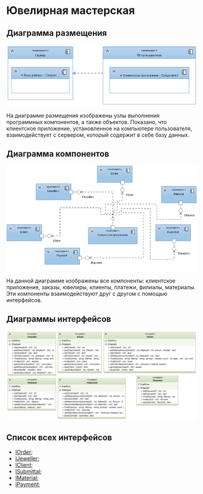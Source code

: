 # Ювелирная мастерская
## Диаграмма размещения
![](./img/1.png "img1")

На диаграмме размещения изображены узлы выполнения программных компонентов, а также объектов. Показано, что клиентское приложение, 
установленное на компьютере пользователя, взаимодействует с сервером, который содержит в себе базу данных.
## Диаграмма компонентов
![](./img/2.png "img2")

На данной диаграмме изображены все компоненты: клиентское приложение, заказы, ювелиры, клиенты, платежи, филиалы, материалы. 
Эти компоненты взаимодействуют друг с другом с помощью интерфейсов. 
## Диаграммы интерфейсов
![](./img/3.png "img3")
## Список всех интерфейсов
* [IOrder](#IOrder);
* [IJeweller](https://github.com/saramampco/oop/blob/master/docs/IJeweller.md);
* [IClient](https://github.com/saramampco/oop/blob/master/docs/IClient.md);
* [ISubmittal](https://github.com/saramampco/oop/blob/master/docs/ISubmittal.md);
* [IMaterial](https://github.com/saramampco/oop/blob/master/docs/IMaterial.md);
* [IPayment](https://github.com/saramampco/oop/blob/master/docs/IPayment.md);